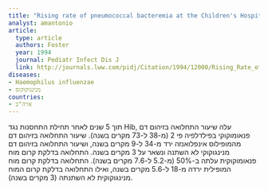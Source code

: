 ```yaml
---
title: "Rising rate of pneumococcal bacteremia at the Children's Hospital of Philadelphia"
analyst: amantonio
article:
  type: article
  authors: Foster
  year: 1994
  journal: Pediatr Infect Dis J
  link: http://journals.lww.com/pidj/Citation/1994/12000/Rising_Rate_of_Pneumococcal_Bacteremia_At_the.13.aspx
diseases:
- Haemophilus influenzae
- מנינגוקוקוס
countries:
- ארה"ב
---
```


תוך 5 שנים לאחר תחילת התחסנות נגד Hib, עלה שיעור התחלואה בזיהום דם פנאומוקוקי בפילדלפיה פי 2 (מ-38 ל-73 מקרים בשנה). שיעור התחלואה בזיהום דם מהמופילוס אינפלואנזה ירד מ-34 ל-9 מקרים בשנה, ושיעור התחלואה בזיהום דם מנינגוקוקי לא השתנה ונשאר על 3 מקרים בשנה.
התחלואה בדלקת קרום מוח פנאומוקוקית עלתה ב-50% (מ-5.2 ל-7.6 מקרים בשנה). התחלואה בדלקת קרום מוח המופילית ירדה מ-18 ל-5.6 מקרים בשנה, ואילו התחלואה בדלקת קרום המוח מנינגוקוקית לא השתנתה (3 מקרים בשנה).

